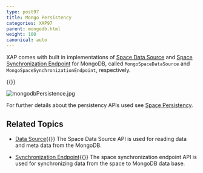 ```yaml
---
type: post97
title: Mongo Persistency
categories: XAP97
parent: mongodb.html
weight: 100
canonical: auto
---
```





XAP comes with built in implementations of [Space Data Source](./space-data-source-api.html) and [Space Synchronization Endpoint](./space-synchronization-endpoint-api.html)
 for MongoDB, called `MongoSpaceDataSource` and `MongoSpaceSynchronizationEndpoint`, respectively.

{{<wbr>}}

![mongodbPersistence.jpg](/attachment_files/mongodbPersistence.jpg)



For further details about the persistency APIs used see [Space Persistency](./space-persistency.html).


## Related Topics

- [Data Source](./mongodb-space-data-source.html){{<wbr>}}
The Space Data Source API is used for reading data and meta data from the MongoDB.

- [Synchronization Endpoint](./mongodb-space-synchronization-endpoint.html){{<wbr>}}
The space synchronization endpoint API is used for synchronizing data from the space to MongoDB data base.
